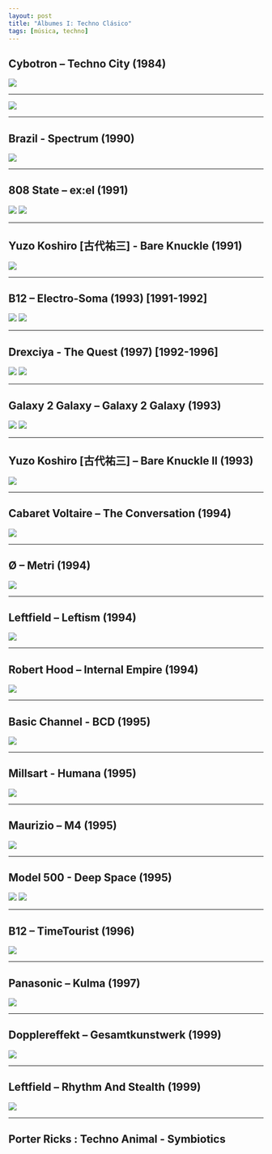 ```yaml
---
layout: post
title: "Álbumes I: Techno Clásico"
tags: [música, techno]
---
```



## Cybotron ‎– Techno City (1984)

![](https://img.discogs.com/v2hynTl1pu_bqhrNcs-zra02F7g=/fit-in/600x599/filters:strip_icc():format(jpeg):mode_rgb():quality(90)/discogs-images/R-19657-1554754975-9441.jpeg.jpg)

---

![](https://e.snmc.io/i/fullres/w/8d63e343520c1168f55f900acb156e6f/2724161)

---

## Brazil - Spectrum (1990)

![](https://img.discogs.com/Juhvhe4_hrVbHowhg0EVPN97Z8o=/fit-in/600x603/filters:strip_icc():format(jpeg):mode_rgb():quality(90)/discogs-images/R-6122-1505604845-1869.jpeg.jpg)

---

## 808 State ‎– ex:el (1991)

![](/images/808ex.jpg)
![](/images/808ex2.jpg)

---

## Yuzo Koshiro [古代祐三] - Bare Knuckle  (1991)

![](https://e.snmc.io/i/600/w/b0ac6d3ad8bc077387fb7ac23de1bdad/3009043/%E5%8F%A4%E4%BB%A3%E7%A5%90%E4%B8%89-yuzo-koshiro-bare-knuckle-Cover-Art.jpg)


---

## B12 ‎– Electro-Soma (1993) [1991-1992]

![](/images/esom1.jpg)
![](/images/esom2.jpg)

---


## Drexciya - The Quest (1997) [1992-1996]

![](/images/drexciya_front.jpg)
![](/images/drexyia_techno_mapa.jpg)

---

## Galaxy 2 Galaxy ‎– Galaxy 2 Galaxy (1993)

![](/images/g2g1.jpg)
![](/images/g2g2.jpg)

---

## Yuzo Koshiro [古代祐三] ‎– Bare Knuckle II (1993)

![](https://img.discogs.com/zG8NaZpy5A3-MPElMGdqJRJHEpo=/fit-in/600x603/filters:strip_icc():format(jpeg):mode_rgb():quality(90)/discogs-images/R-884374-1448825856-5151.jpeg.jpg)


---

## Cabaret Voltaire – The Conversation (1994)

![](https://img.discogs.com/taRkfePqCIYN1Ba4MGbR6uCAVlg=/fit-in/600x590/filters:strip_icc():format(jpeg):mode_rgb():quality(90)/discogs-images/R-140090-1376783485-1308.jpeg.jpg)


---

## Ø ‎– Metri (1994)

![](/images/ometri1.jpg)

---

## Leftfield ‎– Leftism (1994)

![](/images/leftism1.jpg)

---

## Robert Hood ‎– Internal Empire (1994)

![](https://img.discogs.com/UWynlIY4NI6FVTtk-V1bZmhSrK4=/fit-in/600x600/filters:strip_icc():format(jpeg):mode_rgb():quality(90)/discogs-images/R-2680499-1407915987-6303.jpeg.jpg)

---

## Basic Channel - BCD (1995)

![](/images/basic-channel-1995.jpeg)

---

## Millsart - Humana (1995)

![](https://e.snmc.io/i/fullres/w/0c772455b609d30363cc13c9d52a50cf/1513850)

---

## Maurizio ‎– M4 (1995)

![](/images/maurizio4.jpg)

---


## Model 500 - Deep Space (1995)

![](https://img.discogs.com/xXaQsRk4-MMb70fQdHNmeyUzacc=/fit-in/600x589/filters:strip_icc():format(jpeg):mode_rgb():quality(90)/discogs-images/R-4677-1315603723.jpeg.jpg)
![](https://img.discogs.com/v3vE928ldwx0pauCXz6LYpk4EVY=/fit-in/600x592/filters:strip_icc():format(jpeg):mode_rgb():quality(90)/discogs-images/R-4677-1315603932.jpeg.jpg)


---

## B12 ‎– TimeTourist (1996)

![](https://img.discogs.com/IkMFUfVrGKUvQBcg38mVrTx8A1w=/fit-in/600x598/filters:strip_icc():format(jpeg):mode_rgb():quality(90)/discogs-images/R-3622-1320403974.jpeg.jpg)

---
## Panasonic – Kulma (1997)

![](https://img.discogs.com/P2fjrku-_sYWkDu7uPPrOMh34zI=/fit-in/600x534/filters:strip_icc():format(jpeg):mode_rgb():quality(90)/discogs-images/R-17297-1331910396.jpeg.jpg)


---

## Dopplereffekt ‎– Gesamtkunstwerk (1999)

![](/images/doppler-f.jpg)

---

## Leftfield ‎– Rhythm And Stealth (1999)

![](/images/leftfieldrythm.jpg)

---

## Porter Ricks : Techno Animal - Symbiotics
